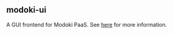 ## modoki-ui

A GUI frontend for Modoki PaaS. See [here](https://github.com/modoki-paas/modoki-k8s) for more information.
